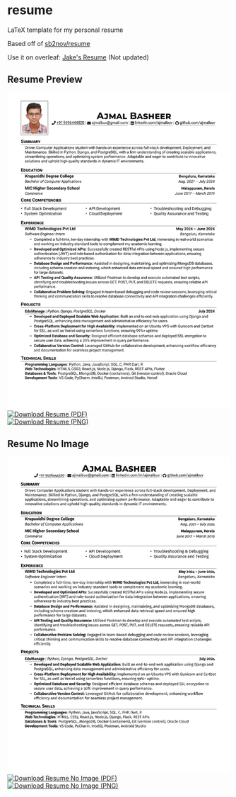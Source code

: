 # resume

LaTeX template for my personal resume

Based off of [sb2nov/resume](https://github.com/sb2nov/resume/)

Use it on overleaf: [Jake's Resume](https://www.overleaf.com/latex/templates/jakes-resume/syzfjbzwjncs) (Not updated)

## Resume Preview

![Resume Preview](resume.png)
[![Download Resume (PDF)](https://img.shields.io/badge/Download-PDF-blue?style=for-the-badge)](https://raw.githubusercontent.com/ajmalbuv/resume/master/resume.pdf)  
[![Download Resume (PNG)](https://img.shields.io/badge/Download-PNG-blue?style=for-the-badge)](https://raw.githubusercontent.com/ajmalbuv/resume/master/resume.png)  

## Resume No Image

![Resume No Image](resume-no-image.png)
[![Download Resume No Image (PDF)](https://img.shields.io/badge/Download-PDF-blue?style=for-the-badge)](https://raw.githubusercontent.com/ajmalbuv/resume/master/resume-no-image.png)  
[![Download Resume No Image (PNG)](https://img.shields.io/badge/Download-PNG-blue?style=for-the-badge)](https://raw.githubusercontent.com/ajmalbuv/resume/master/resume-no-image.png)  
